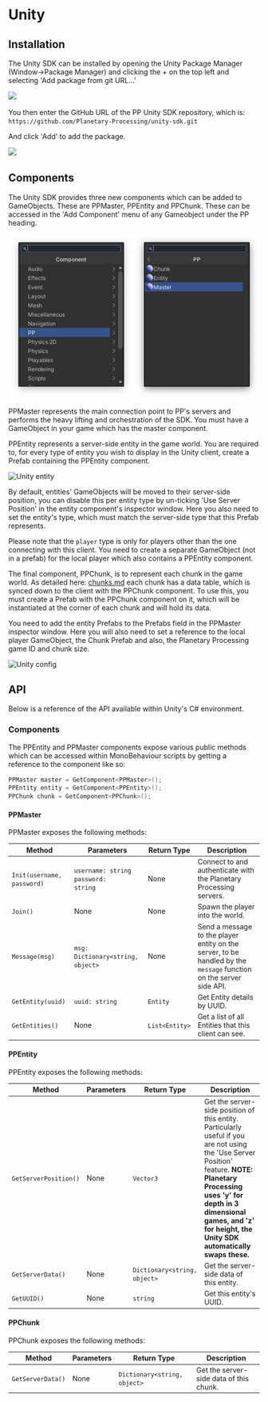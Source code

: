 # Unity

## Installation

The Unity SDK can be installed by opening the Unity Package Manager (Window->Package Manager) and clicking the + on the top left and selecting 'Add package from git URL...'

![](https://planetaryprocessing.io/static/img/unity_install.png)

You then enter the GitHub URL of the PP Unity SDK repository, which is: `https://github.com/Planetary-Processing/unity-sdk.git`

And click 'Add' to add the package.

![](https://planetaryprocessing.io/static/img/unity_git.png)

## Components

The Unity SDK provides three new components which can be added to GameObjects. These are PPMaster, PPEntity and PPChunk. These can be accessed in the 'Add Component' menu of any Gameobject under the PP heading.

![Unity component](../.gitbook/assets/Untitled.png)

PPMaster represents the main connection point to PP's servers and performs the heavy lifting and orchestration of the SDK. You must have a GameObject in your game which has the master component.

PPEntity represents a server-side entity in the game world. You are required to, for every type of entity you wish to display in the Unity client, create a Prefab containing the PPEntity component.

![Unity entity](https://planetaryprocessing.io/static/img/unity_entity.png)

By default, entities' GameObjects will be moved to their server-side position, you can disable this per entity type by un-ticking 'Use Server Position' in the entity component's inspector window. Here you also need to set the entity's type, which must match the server-side type that this Prefab represents.

Please note that the `player` type is only for players other than the one connecting with this client. You need to create a separate GameObject (not in a prefab) for the local player which also contains a PPEntity component.

The final component, PPChunk, is to represent each chunk in the game world. As detailed here: [chunks.md](../server/chunks.md "mention") each chunk has a data table, which is synced down to the client with the PPChunk component. To use this, you must create a Prefab with the PPChunk component on it, which will be instantiated at the corner of each chunk and will hold its data.

You need to add the entity Prefabs to the Prefabs field in the PPMaster inspector window. Here you will also need to set a reference to the local player GameObject, the Chunk Prefab and also, the Planetary Processing game ID and chunk size.

![Unity config](<../.gitbook/assets/Capture d’écran 2025-01-28 à 15.17.33.png>)

## API

Below is a reference of the API available within Unity's C# environment.

### Components

The PPEntity and PPMaster components expose various public methods which can be accessed within MonoBehaviour scripts by getting a reference to the component like so:

```csharp
PPMaster master = GetComponent<PPMaster>();
PPEntity entity = GetComponent<PPEntity>();
PPChunk chunk = GetComponent<PPChunk>();
```

#### PPMaster

PPMaster exposes the following methods:

| Method                     | Parameters                                                            | Return Type    | Description                                                                                                        |
| -------------------------- | --------------------------------------------------------------------- | -------------- | ------------------------------------------------------------------------------------------------------------------ |
| `Init(username, password)` | <p><code>username: string</code><br><code>password: string</code></p> | None           | Connect to and authenticate with the Planetary Processing servers.                                                 |
| `Join()`                   | None                                                                  | None           | Spawn the player into the world.                                                                                   |
| `Message(msg)`             | `msg: Dictionary<string, object>`                                     | None           | Send a message to the player entity on the server, to be handled by the `message` function on the server side API. |
| `GetEntity(uuid)`          | `uuid: string`                                                        | `Entity`       | Get Entity details by UUID.                                                                                        |
| `GetEntities()`            | None                                                                  | `List<Entity>` | Get a list of all Entities that this client can see.                                                               |

#### PPEntity

PPEntity exposes the following methods:

| Method                | Parameters | Return Type                  | Description                                                                                                                                                                                                                                                     |
| --------------------- | ---------- | ---------------------------- | --------------------------------------------------------------------------------------------------------------------------------------------------------------------------------------------------------------------------------------------------------------- |
| `GetServerPosition()` | None       | `Vector3`                    | Get the server-side position of this entity. Particularly useful if you are not using the 'Use Server Position' feature. **NOTE: Planetary Processing uses 'y' for depth in 3 dimensional games, and 'z' for height, the Unity SDK automatically swaps these.** |
| `GetServerData()`     | None       | `Dictionary<string, object>` | Get the server-side data of this entity.                                                                                                                                                                                                                        |
| `GetUUID()`           | None       | `string`                     | Get this entity's UUID.                                                                                                                                                                                                                                         |

#### PPChunk

PPChunk exposes the following methods:

| Method            | Parameters | Return Type                  | Description                             |
| ----------------- | ---------- | ---------------------------- | --------------------------------------- |
| `GetServerData()` | None       | `Dictionary<string, object>` | Get the server-side data of this chunk. |
